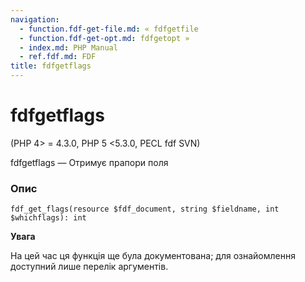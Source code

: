 ```yaml
---
navigation:
  - function.fdf-get-file.md: « fdfgetfile
  - function.fdf-get-opt.md: fdfgetopt »
  - index.md: PHP Manual
  - ref.fdf.md: FDF
title: fdfgetflags
---
```

# fdfgetflags

(PHP 4> = 4.3.0, PHP 5 <5.3.0, PECL fdf SVN)

fdfgetflags — Отримує прапори поля

### Опис

```methodsynopsis
fdf_get_flags(resource $fdf_document, string $fieldname, int $whichflags): int
```

**Увага**

На цей час ця функція ще була документована; для ознайомлення доступний лише перелік аргументів.
